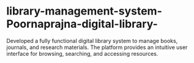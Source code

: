 # library-management-system-Poornaprajna-digital-library-
Developed a fully functional digital library system to manage books, journals, and research materials. The platform provides an intuitive user interface for browsing, searching, and accessing resources.
